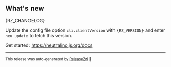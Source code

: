 ## What's new
{RZ_CHANGELOG}

Update the config file option `cli.clientVersion` with `{RZ_VERSION}` and enter `neu update` to fetch this version.

Get started: https://neutralino.js.org/docs

<hr/>


<small>This release was auto-generated by [ReleaseZri](https://github.com/codezri/releasezri) :rocket:</small>
